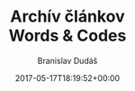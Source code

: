 ---
title: Archív článkov<br>Words & Codes
author: Branislav Dudáš
type: archive
date: 2017-05-17T18:19:52+00:00
url: /blog
---